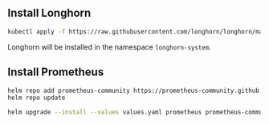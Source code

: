 ## Install Longhorn

```bash
kubectl apply -f https://raw.githubusercontent.com/longhorn/longhorn/master/deploy/longhorn.yaml
```

Longhorn will be installed in the namespace `longhorn-system`.

## Install Prometheus

```bash
helm repo add prometheus-community https://prometheus-community.github.io/helm-charts
helm repo update

helm upgrade --install --values values.yaml prometheus prometheus-community/prometheus
```

